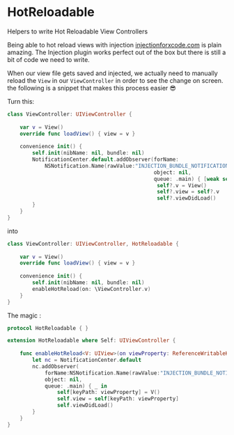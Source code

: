 # HotReloadable
Helpers to write Hot Reloadable View Controllers

Being able to hot reload views with injection [injectionforxcode.com](injectionforxcode.com) is plain amazing.
The Injection plugin works perfect out of the box but there is still a bit of code we need to write.

When our view file gets saved and injected, we actually need to manually reload the `View` in our `ViewController` in order to see the change on screen. the following is a snippet that makes this process easier 😎


Turn this:

```swift
class ViewController: UIViewController {
    
    var v = View()
    override func loadView() { view = v }
    
    convenience init() {
        self.init(nibName: nil, bundle: nil)
        NotificationCenter.default.addObserver(forName:
            NSNotification.Name(rawValue:"INJECTION_BUNDLE_NOTIFICATION"),
                                               object: nil,
                                               queue: .main) { [weak self] _ in
                                                self?.v = View()
                                                self?.view = self?.v
                                                self?.viewDidLoad()
        }
    }
}
```

into

```swift
class ViewController: UIViewController, HotReloadable {
    
    var v = View()
    override func loadView() { view = v }
    
    convenience init() {
        self.init(nibName: nil, bundle: nil)
        enableHotReload(on: \ViewController.v)
    }
}
```


The magic :

```swift
protocol HotReloadable { }

extension HotReloadable where Self: UIViewController {
    
    func enableHotReload<V: UIView>(on viewProperty: ReferenceWritableKeyPath<Self, V>) {
        let nc = NotificationCenter.default
        nc.addObserver(
            forName:NSNotification.Name(rawValue:"INJECTION_BUNDLE_NOTIFICATION"),
            object: nil,
            queue: .main) { _ in
                self[keyPath: viewProperty] = V()
                self.view = self[keyPath: viewProperty]
                self.viewDidLoad()
        }
    }
}
```
